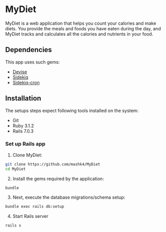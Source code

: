 # MyDiet

MyDiet is a web application that helps you count your calories and make diets. You provide the meals and foods you have eaten during the day, and MyDiet tracks and calculates all the calories and nutrients in your food.

## Dependencies
This app uses such gems:
- [Devise](https://github.com/heartcombo/devise)
- [Sidekiq](https://github.com/mperham/sidekiq)
- [Sidekiq-cron](https://github.com/ondrejbartas/sidekiq-cron)

## Installation
The setups steps expect following tools installed on the system:

- Git
- Ruby 3.1.2
- Rails 7.0.3

### Set up Rails app
1. Clone MyDiet:

```bash
git clone https://github.com/mashk4/MyDiet
cd MyDiet
```

2. Install the gems required by the application:

```bash
bundle
```

3. Next, execute the database migrations/schema setup:

```bash
bundle exec rails db:setup
```

4. Start Rails server

```bash
rails s
```